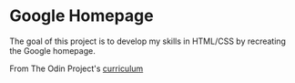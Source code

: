 # Google Homepage

The goal of this project is to develop my skills in HTML/CSS by recreating the Google homepage.

From The Odin Project's [curriculum](http://www.theodinproject.com/courses/web-development-101/lessons/html-css)